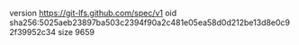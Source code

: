 version https://git-lfs.github.com/spec/v1
oid sha256:5025aeb23897ba503c2394f90a2c481e05ea58d0d212be13d8e0c92f39952c34
size 9659
